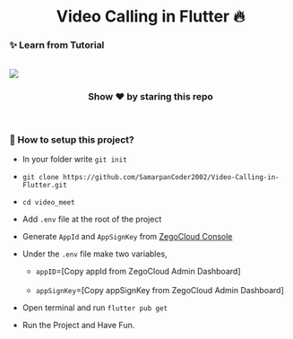 <center><h1>Video Calling in Flutter 🔥</h1></center>

### ✨ <b>Learn from Tutorial</b>
<br/>

<a href="https://www.youtube.com/watch?v=5mxaNizy35k">
<img src="https://i.ytimg.com/vi/5mxaNizy35k/maxresdefault.jpg">
</a>





<b><h3><center>Show ❤ by staring this repo</center></h3></b>

<br/>

### <b> 🙌 How to setup this project?</b>

- In your folder write `git init`
- `git clone https://github.com/SamarpanCoder2002/Video-Calling-in-Flutter.git`
- `cd video_meet`
- Add `.env` file at the root of the project
- Generate `AppId` and `AppSignKey` from [ZegoCloud Console](https://www.zegocloud.com/uikits?utm_source=youtube&utm_medium=influencer&utm_campaign=2301-samarpan-yt-ljp)
- Under the `.env` file make two variables,<br/>

    - `appID`=[Copy appId from ZegoCloud Admin Dashboard]
    <br/>

    - `appSignKey`=[Copy appSignKey from ZegoCloud Admin Dashboard]
- Open terminal and run `flutter pub get`
- Run the Project and Have Fun.



